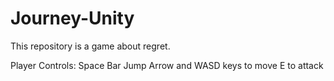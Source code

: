 # Journey-Unity

This repository is a game about regret.

Player Controls:
Space Bar Jump
Arrow and WASD keys to move 
E to attack
